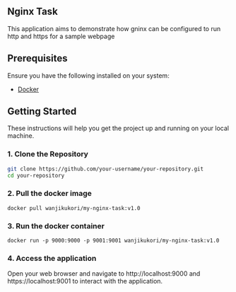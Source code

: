 ## Nginx Task

This application aims to demonstrate how gninx can be configured to run http and https for a sample webpage

## Prerequisites

Ensure you have the following installed on your system:

- [Docker](https://www.docker.com/products/docker-desktop)

## Getting Started

These instructions will help you get the project up and running on your local machine.

### 1. Clone the Repository

```bash
git clone https://github.com/your-username/your-repository.git
cd your-repository
```

### 2. Pull the docker image
`docker pull wanjikukori/my-nginx-task:v1.0`

### 3. Run the docker container
`docker run -p 9000:9000 -p 9001:9001 wanjikukori/my-nginx-task:v1.0`

### 4. Access the application
Open your web browser and navigate to http://localhost:9000 and https://localhost:9001 to interact with the application.



